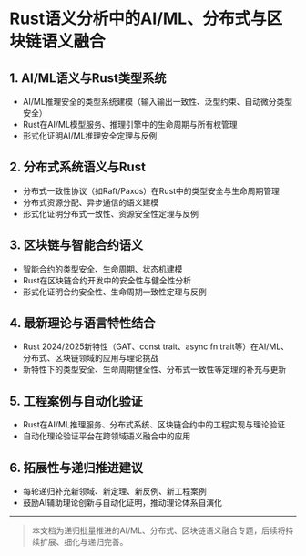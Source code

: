 # Rust语义分析中的AI/ML、分布式与区块链语义融合

## 1. AI/ML语义与Rust类型系统

- AI/ML推理安全的类型系统建模（输入输出一致性、泛型约束、自动微分类型安全）
- Rust在AI/ML模型服务、推理引擎中的生命周期与所有权管理
- 形式化证明AI/ML推理安全定理与反例

## 2. 分布式系统语义与Rust

- 分布式一致性协议（如Raft/Paxos）在Rust中的类型安全与生命周期管理
- 分布式资源分配、异步通信的语义建模
- 形式化证明分布式一致性、资源安全性定理与反例

## 3. 区块链与智能合约语义

- 智能合约的类型安全、生命周期、状态机建模
- Rust在区块链合约开发中的安全性与健全性分析
- 形式化证明合约安全性、生命周期一致性定理与反例

## 4. 最新理论与语言特性结合

- Rust 2024/2025新特性（GAT、const trait、async fn trait等）在AI/ML、分布式、区块链领域的应用与理论挑战
- 新特性下的类型安全、生命周期健全性、分布式一致性等定理的补充与更新

## 5. 工程案例与自动化验证

- Rust在AI/ML推理服务、分布式系统、区块链合约中的工程实现与理论验证
- 自动化理论验证平台在跨领域语义融合中的应用

## 6. 拓展性与递归推进建议

- 每轮递归补充新领域、新定理、新反例、新工程案例
- 鼓励AI辅助理论创新与自动化证明，推动理论体系自演化

---

> 本文档为递归批量推进的AI/ML、分布式、区块链语义融合专题，后续将持续扩展、细化与递归完善。
